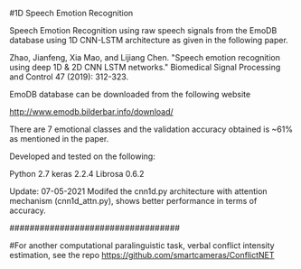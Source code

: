 #1D Speech Emotion Recognition

Speech Emotion Recognition using raw speech signals from the EmoDB database using 1D CNN-LSTM architecture as given in the following paper.

Zhao, Jianfeng, Xia Mao, and Lijiang Chen. "Speech emotion recognition using deep 1D & 2D CNN LSTM networks." Biomedical Signal Processing and Control 47 (2019): 312-323.

EmoDB database can be downloaded from the following website

http://www.emodb.bilderbar.info/download/

There are 7 emotional classes and the validation accuracy obtained is ~61% as mentioned in the paper.

Developed and tested on the following:

Python 2.7
keras 2.2.4
Librosa 0.6.2

Update: 07-05-2021
Modifed the cnn1d.py architecture with attention mechanism (cnn1d_attn.py), shows better performance in terms of accuracy.

##################################

#For another computational paralinguistic task, verbal conflict intensity estimation, see the repo https://github.com/smartcameras/ConflictNET
